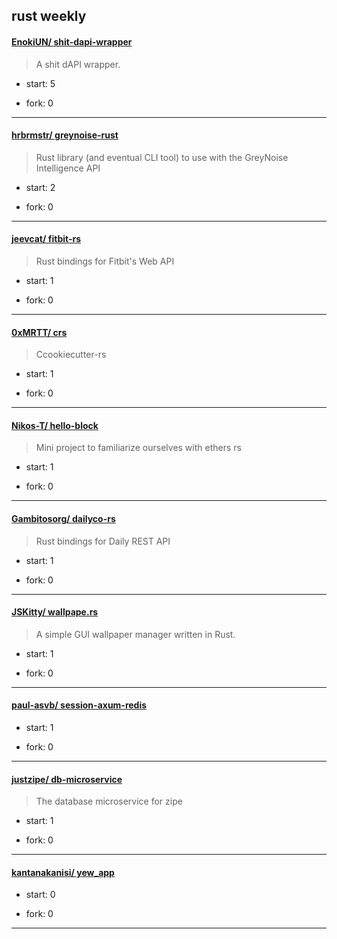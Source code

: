 ## rust weekly

#### [EnokiUN/ shit-dapi-wrapper](https://github.com/EnokiUN/shit-dapi-wrapper)
>  A shit dAPI wrapper.
+ start: 5
+ fork: 0
---
#### [hrbrmstr/ greynoise-rust](https://github.com/hrbrmstr/greynoise-rust)
>  Rust library (and eventual CLI tool) to use with the GreyNoise Intelligence API
+ start: 2
+ fork: 0
---
#### [jeevcat/ fitbit-rs](https://github.com/jeevcat/fitbit-rs)
>  Rust bindings for Fitbit's Web API
+ start: 1
+ fork: 0
---
#### [0xMRTT/ crs](https://github.com/0xMRTT/crs)
>  Ccookiecutter-rs
+ start: 1
+ fork: 0
---
#### [Nikos-T/ hello-block](https://github.com/Nikos-T/hello-block)
>  Mini project to familiarize ourselves with ethers rs
+ start: 1
+ fork: 0
---
#### [Gambitosorg/ dailyco-rs](https://github.com/Gambitosorg/dailyco-rs)
>  Rust bindings for Daily REST API
+ start: 1
+ fork: 0
---
#### [JSKitty/ wallpape.rs](https://github.com/JSKitty/wallpape.rs)
>  A simple GUI wallpaper manager written in Rust.
+ start: 1
+ fork: 0
---
#### [paul-asvb/ session-axum-redis](https://github.com/paul-asvb/session-axum-redis)
>  
+ start: 1
+ fork: 0
---
#### [justzipe/ db-microservice](https://github.com/justzipe/db-microservice)
>  The database microservice for zipe
+ start: 1
+ fork: 0
---
#### [kantanakanisi/ yew_app](https://github.com/kantanakanisi/yew_app)
>  
+ start: 0
+ fork: 0
---
